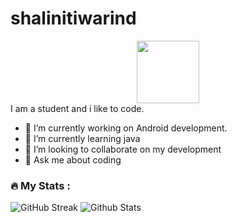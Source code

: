 # shalinitiwarind
<div id="header" align="center">
  <img src="https://media.giphy.com/media/M9gbBd9nbDrOTu1Mqx/giphy.gif" width="100"/>
</div>
I am a student and i like to code.

- 🔭 I’m currently working on Android development.
- 🌱 I’m currently learning java
- 👯 I’m looking to collaborate on my development
- 💬 Ask me about coding
### :fire: My Stats :
![GitHub Streak](http://github-readme-streak-stats.herokuapp.com?user=shalinitiwarindia&theme=dark&background=000000)
![Github Stats](https://github-readme-stats.vercel.app/api?username=shalinitiwarindia&theme=radical)
